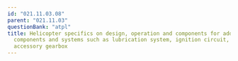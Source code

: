 ```yaml
---
id: "021.11.03.08"
parent: "021.11.03"
questionBank: "atpl"
title: Helicopter specifics on design, operation and components for additional
  components and systems such as lubrication system, ignition circuit, starter,
  accessory gearbox
---
```

